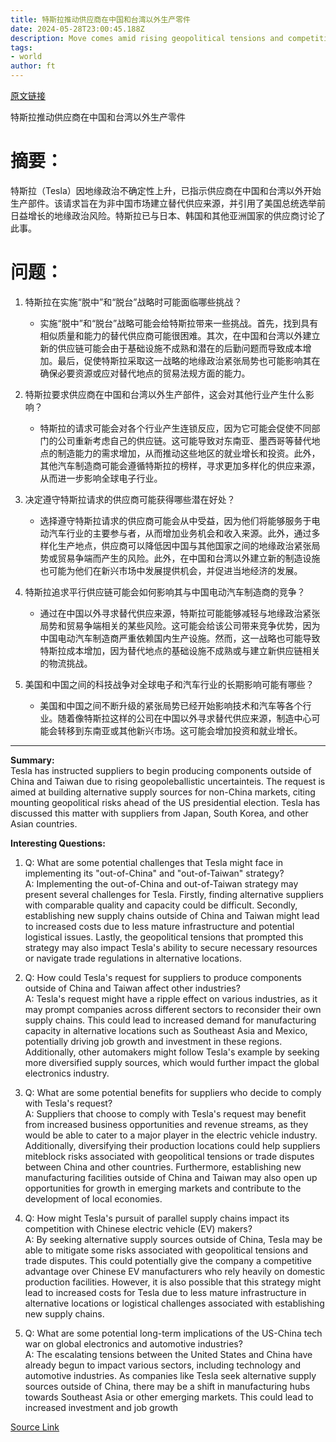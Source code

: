 ```yaml
---
title: 特斯拉推动供应商在中国和台湾以外生产零件
date: 2024-05-28T23:00:45.188Z
description: Move comes amid rising geopolitical tensions and competition from Chinese rivals
tags: 
- world
author: ft
---
```


[原文链接](https://ft.com/content/6623fbc7-6a67-403d-89b0-0c117b8d2b6b)

特斯拉推动供应商在中国和台湾以外生产零件

# 摘要：
特斯拉（Tesla）因地缘政治不确定性上升，已指示供应商在中国和台湾以外开始生产部件。该请求旨在为非中国市场建立替代供应来源，并引用了美国总统选举前日益增长的地缘政治风险。特斯拉已与日本、韩国和其他亚洲国家的供应商讨论了此事。

# 问题：

1. 特斯拉在实施“脱中”和“脱台”战略时可能面临哪些挑战？
   - 实施“脱中”和“脱台”战略可能会给特斯拉带来一些挑战。首先，找到具有相似质量和能力的替代供应商可能很困难。其次，在中国和台湾以外建立新的供应链可能会由于基础设施不成熟和潜在的后勤问题而导致成本增加。最后，促使特斯拉采取这一战略的地缘政治紧张局势也可能影响其在确保必要资源或应对替代地点的贸易法规方面的能力。

2. 特斯拉要求供应商在中国和台湾以外生产部件，这会对其他行业产生什么影响？
   - 特斯拉的请求可能会对各个行业产生连锁反应，因为它可能会促使不同部门的公司重新考虑自己的供应链。这可能导致对东南亚、墨西哥等替代地点的制造能力的需求增加，从而推动这些地区的就业增长和投资。此外，其他汽车制造商可能会遵循特斯拉的榜样，寻求更加多样化的供应来源，从而进一步影响全球电子行业。

3. 决定遵守特斯拉请求的供应商可能获得哪些潜在好处？
   - 选择遵守特斯拉请求的供应商可能会从中受益，因为他们将能够服务于电动汽车行业的主要参与者，从而增加业务机会和收入来源。此外，通过多样化生产地点，供应商可以降低因中国与其他国家之间的地缘政治紧张局势或贸易争端而产生的风险。此外，在中国和台湾以外建立新的制造设施也可能为他们在新兴市场中发展提供机会，并促进当地经济的发展。

4. 特斯拉追求平行供应链可能会如何影响其与中国电动汽车制造商的竞争？
   - 通过在中国以外寻求替代供应来源，特斯拉可能能够减轻与地缘政治紧张局势和贸易争端相关的某些风险。这可能会给该公司带来竞争优势，因为中国电动汽车制造商严重依赖国内生产设施。然而，这一战略也可能导致特斯拉成本增加，因为替代地点的基础设施不成熟或与建立新供应链相关的物流挑战。

5. 美国和中国之间的科技战争对全球电子和汽车行业的长期影响可能有哪些？
   - 美国和中国之间不断升级的紧张局势已经开始影响技术和汽车等各个行业。随着像特斯拉这样的公司在中国以外寻求替代供应来源，制造中心可能会转移到东南亚或其他新兴市场。这可能会增加投资和就业增长。

---

**Summary:**  
Tesla has instructed suppliers to begin producing components outside of China and Taiwan due to rising geopoleballistic uncertainteis. The request is aimed at building alternative supply sources for non-China markets, citing mounting geopolitical risks ahead of the US presidential election. Tesla has discussed this matter with suppliers from Japan, South Korea, and other Asian countries.

**Interesting Questions:**  
1. Q: What are some potential challenges that Tesla might face in implementing its "out-of-China" and "out-of-Taiwan" strategy?  
A: Implementing the out-of-China and out-of-Taiwan strategy may present several challenges for Tesla. Firstly, finding alternative suppliers with comparable quality and capacity could be difficult. Secondly, establishing new supply chains outside of China and Taiwan might lead to increased costs due to less mature infrastructure and potential logistical issues. Lastly, the geopolitical tensions that prompted this strategy may also impact Tesla's ability to secure necessary resources or navigate trade regulations in alternative locations.

2. Q: How could Tesla's request for suppliers to produce components outside of China and Taiwan affect other industries?  
A: Tesla's request might have a ripple effect on various industries, as it may prompt companies across different sectors to reconsider their own supply chains. This could lead to increased demand for manufacturing capacity in alternative locations such as Southeast Asia and Mexico, potentially driving job growth and investment in these regions. Additionally, other automakers might follow Tesla's example by seeking more diversified supply sources, which would further impact the global electronics industry.

3. Q: What are some potential benefits for suppliers who decide to comply with Tesla's request?  
A: Suppliers that choose to comply with Tesla's request may benefit from increased business opportunities and revenue streams, as they would be able to cater to a major player in the electric vehicle industry. Additionally, diversifying their production locations could help suppliers miteblock risks associated with geopolitical tensions or trade disputes between China and other countries. Furthermore, establishing new manufacturing facilities outside of China and Taiwan may also open up opportunities for growth in emerging markets and contribute to the development of local economies.

4. Q: How might Tesla's pursuit of parallel supply chains impact its competition with Chinese electric vehicle (EV) makers?  
A: By seeking alternative supply sources outside of China, Tesla may be able to mitigate some risks associated with geopolitical tensions and trade disputes. This could potentially give the company a competitive advantage over Chinese EV manufacturers who rely heavily on domestic production facilities. However, it is also possible that this strategy might lead to increased costs for Tesla due to less mature infrastructure in alternative locations or logistical challenges associated with establishing new supply chains.

5. Q: What are some potential long-term implications of the US-China tech war on global electronics and automotive industries?  
A: The escalating tensions between the United States and China have already begun to impact various sectors, including technology and automotive industries. As companies like Tesla seek alternative supply sources outside of China, there may be a shift in manufacturing hubs towards Southeast Asia or other emerging markets. This could lead to increased investment and job growth

[Source Link](https://ft.com/content/6623fbc7-6a67-403d-89b0-0c117b8d2b6b)

